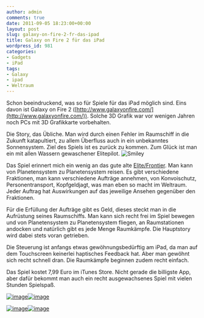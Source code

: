 ```yaml
---
author: admin
comments: true
date: 2011-09-05 18:23:00+00:00
layout: post
slug: galaxy-on-fire-2-fr-das-ipad
title: Galaxy on Fire 2 für das iPad
wordpress_id: 981
categories:
- Gadgets
- iPad
tags:
- Galaxy
- ipad
- Weltraum
---
```


Schon beeindruckend, was so für Spiele für das iPad möglich sind. Eins davon ist Galaxy on Fire 2 ([http://www.galaxyonfire.com/](http://www.galaxyonfire.com/)). Solche 3D Grafik war vor wenigen Jahren noch PCs mit 3D Grafikkarte vorbehalten.

Die Story, das Übliche. Man wird durch einen Fehler im Raumschiff in die Zukunft katapultiert, zu allem Überfluss auch in ein unbekanntes Sonnensystem. Ziel des Spiels ist es zurück zu kommen. Zum Glück ist man ein mit allen Wassern gewaschener Elitepilot. ![Smiley](http://andydunkel.net/assets/uploads/2011/09/wlEmoticon-smile.png)

Das Spiel erinnert mich ein wenig an das gute alte [Elite/Frontier](http://de.wikipedia.org/wiki/Frontier_(Computerspiel)). Man kann von Planetensystem zu Planetensystem reisen. Es gibt verschiedene Fraktionen, man kann verschiedene Aufträge annehmen, von Konvoischutz, Personentransport, Kopfgeldjagt, was man eben so macht im Weltraum. Jeder Auftrag hat Auswirkungen auf das jeweilige Ansehen gegenüber den Fraktionen. 

Für die Erfüllung der Aufträge gibt es Geld, dieses steckt man in die Aufrüstung seines Raumschiffs. Man kann sich recht frei im Spiel bewegen und von Planetensystem zu Planetensystem fliegen, an Raumstationen andocken und natürlich gibt es jede Menge Raumkämpfe. Die Hauptstory wird dabei stets voran getrieben.

Die Steuerung ist anfangs etwas gewöhnungsbedürftig am iPad, da man auf dem Touchscreen keinerlei haptisches Feedback hat. Aber man gewöhnt sich recht schnell dran. Die Raumkämpfe beginnen zudem recht einfach.

Das Spiel kostet 7,99 Euro im iTunes Store. Nicht gerade die billigste App, aber dafür bekommt man auch ein recht ausgewachsenes Spiel mit vielen Stunden Spielspaß.

[![image](http://andydunkel.net/assets/uploads/2011/09/image_thumb.png)](http://andydunkel.net/assets/uploads/2011/09/image1.png)[![image](http://andydunkel.net/assets/uploads/2011/09/image_thumb1.png)](http://andydunkel.net/assets/uploads/2011/09/image2.png)

[![image](http://andydunkel.net/assets/uploads/2011/09/image_thumb2.png)](http://andydunkel.net/assets/uploads/2011/09/image3.png)[![image](http://andydunkel.net/assets/uploads/2011/09/image_thumb3.png)](http://andydunkel.net/assets/uploads/2011/09/image4.png)
